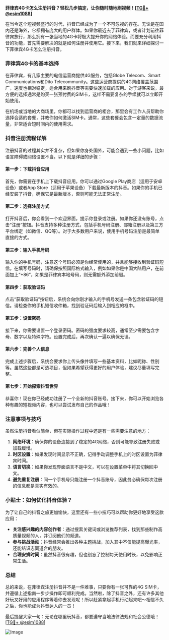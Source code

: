 **菲律宾4G卡怎么注册抖音？轻松几步搞定，让你随时随地刷视频！[[TG💪+ @esim1088](https://t.me/s/esim1088)]**

在当今这个短视频盛行的时代，抖音已经成为了一个不可忽视的存在。无论是在国内还是海外，它都拥有庞大的用户群体。如果你最近去了菲律宾，或者计划前往菲律宾旅行，那么拥有一张当地的4G卡将极大提升你的网络体验。而要充分利用抖音的功能，首先需要解决的就是如何注册并使用它。接下来，我们就来详细探讨一下菲律宾4G卡怎么注册抖音。

### 菲律宾4G卡的基本选择

在菲律宾，有几家主要的电信运营商提供4G服务，包括Globe Telecom、Smart Communications和Dito Telecommunity。这些运营商提供的4G网络覆盖范围广，速度也相对稳定，适合用来刷抖音等需要快速加载的应用。对于游客来说，最方便的选择通常是购买一张预付费的SIM卡，这样不需要复杂的手续就可以立即开始使用。

在机场或当地的大商场里，你都可以找到运营商的柜台，那里会有工作人员帮助你选择合适的套餐，并教你如何激活SIM卡。通常，这些套餐会包含一定量的数据流量，非常适合短时间内的使用需求。

### 抖音注册流程详解

注册抖音的过程其实并不复杂，但如果你身处国外，可能会遇到一些小问题，比如语言障碍或网络设置不当。以下就是详细的步骤：

#### 第一步：下载抖音应用

首先，你需要在手机上下载抖音应用。你可以通过Google Play商店（适用于安卓设备）或者App Store（适用于苹果设备）下载最新版本的抖音。如果你的手机已经安装了抖音，确保它是最新版本，否则可能无法正常注册。

#### 第二步：选择注册方式

打开抖音后，你会看到一个欢迎界面，提示你登录或注册。如果你还没有账号，点击“注册”按钮。抖音支持多种注册方式，包括手机号码注册、邮箱注册以及第三方平台绑定（如微信、QQ等）。对于大多数用户来说，使用手机号码注册是最简单直接的方式。

#### 第三步：输入手机号码

输入你的手机号码，注意这个号码必须是你经常使用的，并且能够接收到验证码短信。在填写号码时，请确保按照国际格式输入，例如如果你是中国大陆用户，在前面加上“+86”，如果是菲律宾本地号码，则无需额外添加前缀。

#### 第四步：获取验证码

点击“获取验证码”按钮后，系统会向你刚才输入的手机号发送一条包含验证码的短信。请检查你的手机短信收件箱，找到验证码后输入到相应的框中。

#### 第五步：设置密码

接下来，你需要设置一个登录密码。密码的强度要求较高，通常至少需要包含字母、数字以及特殊字符。设置完成后，再次确认一遍以确保无误。

#### 第六步：完善个人信息

完成上述步骤后，系统会要求你上传头像并填写一些基本资料，比如昵称、性别等。虽然这些都是可选项目，但如果希望获得更好的用户体验，建议尽量填写完整。

#### 第七步：开始探索抖音世界

恭喜你！现在你已经成功注册了一个全新的抖音账号。接下来，你可以开始浏览各种有趣的短视频内容，也可以尝试发布自己的作品哦！

### 注意事项与技巧

虽然注册抖音看似简单，但在实际操作过程中还是有一些需要注意的地方：

1. **网络环境**：确保你的设备连接到了稳定的4G网络，否则可能导致注册失败或加载缓慢。
2. **时区设置**：如果发现时间显示不正确，记得手动调整手机上的时区设置为菲律宾时间。
3. **语言切换**：如果你发现界面语言不是中文，可以在设置菜单中将其切换回中文。
4. **避免重复注册**：同一个手机号只能注册一个抖音账号，因此务必确保每次注册的信息都是真实有效的。

### 小贴士：如何优化抖音体验？

为了让自己的抖音之旅更加愉快，这里还有一些小技巧可以帮助你更好地享受这款应用：

- **关注感兴趣的内容创作者**：通过搜索关键词或浏览推荐列表，找到那些制作高质量视频的人，并订阅他们的频道。
- **参与挑战活动**：抖音经常会推出各种主题挑战，加入其中不仅能提高曝光率，还能结识志同道合的朋友。
- **合理安排时间**：虽然抖音很有趣，但也别忘了控制每天使用时长，以免影响正常生活。

### 总结

总的来说，在菲律宾注册抖音并不是一件难事，只要你有一张可靠的4G SIM卡，并遵循上述指南一步步操作即可顺利完成。当然啦，除了抖音之外，还有许多其他好玩又好用的应用程序等着你去发现呢！所以赶紧拿起手机行动起来吧～相信不久之后，你也能成为抖音达人的一员！

最后提醒大家一句：无论在哪里玩抖音，都要遵守当地法律法规和社会公德哦！[[TG💪+ @esim1088](https://t.me/s/esim1088)] 

![Image](https://i.postimg.cc/4NQfJmqS/Snipaste-2025-05-13-00-14-12.png)